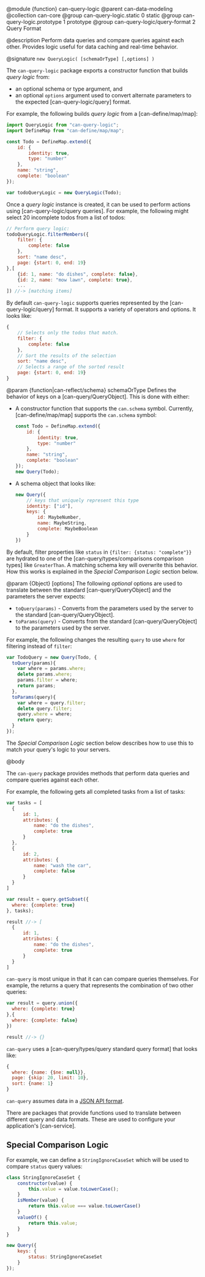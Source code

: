 @module {function} can-query-logic
@parent can-data-modeling
@collection can-core
@group can-query-logic.static 0 static
@group can-query-logic.prototype 1 prototype
@group can-query-logic/query-format 2 Query Format

@description Perform data queries and compare
queries against each other. Provides logic useful for
data caching and real-time behavior.

@signature `new QueryLogic( [schemaOrType] [,options] )`

The `can-query-logic` package exports a constructor function that builds _query logic_
from:

- an optional schema or type argument, and
- an optional `options` argument used to convert alternate parameters to
  the expected [can-query-logic/query] format.


For example, the following builds _query logic_ from a [can-define/map/map]:

```js
import QueryLogic from "can-query-logic";
import DefineMap from "can-define/map/map";

const Todo = DefineMap.extend({
    id: {
        identity: true,
        type: "number"
    },
    name: "string",
    complete: "boolean"
});

var todoQueryLogic = new QueryLogic(Todo);
```

Once a _query logic_ instance is created, it can be used to
perform actions using [can-query-logic/query queries].  For example,
the following might select 20 incomplete todos from a list of todos:

```js
// Perform query logic:
todoQueryLogic.filterMembers({
    filter: {
        complete: false
    },
    sort: "name desc",
    page: {start: 0, end: 19}
},[
    {id: 1, name: "do dishes", complete: false},
    {id: 2, name: "mow lawn", complete: true},
    ...
]) //-> [matching items]
```

By default `can-query-logic` supports queries represented by the [can-query-logic/query]
format.  It supports a variety of operators and options.  It looks like:

```js
{
    // Selects only the todos that match.
    filter: {
        complete: false
    },
    // Sort the results of the selection
    sort: "name desc",
    // Selects a range of the sorted result
    page: {start: 0, end: 19}
}
```

@param {function|can-reflect/schema} schemaOrType Defines the behavior of
keys on a [can-query/QueryObject]. This is done with either:

  - A constructor function that supports the `can.schema` symbol. Currently, [can-define/map/map] supports the `can.schema` symbol:
    ```js
    const Todo = DefineMap.extend({
        id: {
            identity: true,
            type: "number"
        },
        name: "string",
        complete: "boolean"
    });
    new Query(Todo);
    ```
  - A schema object that looks like:
    ```js
    new Query({
        // keys that uniquely represent this type
        identity: ["id"],
        keys: {
            id: MaybeNumber,
            name: MaybeString,
            complete: MaybeBoolean
        }
    })
    ```

  By default, filter properties like `status` in `{filter: {status: "complete"}}`
  are hydrated to one of the [can-query/types/comparisons comparison types] like
  `GreaterThan`. A matching schema key will overwrite this behavior. How this
  works is explained in the _Special Comparison Logic_ section below.

@param {Object} [options] The following _optional_ options are used to translate
  between the standard [can-query/QueryObject] and the parameters the server expects:

  - `toQuery(params)` - Converts from the parameters used by the server to
    the standard [can-query/QueryObject].
  - `toParams(query)` - Converts from the standard [can-query/QueryObject]
    to the parameters used by the server.

  For example, the following changes the resulting `query` to use `where`
  for filtering instead of `filter`:

  ```js
  var TodoQuery = new Query(Todo, {
    toQuery(params){
      var where = params.where;
      delete params.where;
      params.filter = where;
      return params;
    },
    toParams(query){
      var where = query.filter;
      delete query.filter;
      query.where = where;
      return query;
    }
  });
  ```

  The _Special Comparison Logic_ section below describes how to use this
  to match your query's logic to your servers.




@body



The `can-query` package provides methods that
perform data queries and compare queries against
each other.

For example, the following gets all completed
tasks from a list of tasks:

```js
var tasks = [
  {
      id: 1,
      attributes: {
          name: "do the dishes",
          complete: true
      }
  },
  {
      id: 2,
      attributes: {
          name: "wash the car",
          complete: false
      }
  }
]

var result = query.getSubset({
  where: {complete: true}
}, tasks);

result //-> [
  {
      id: 1,
      attributes: {
          name: "do the dishes",
          complete: true
      }
  }
]
```

`can-query` is most unique in that it can
can compare queries themselves.  For example,
the returns a query that represents the
combination of two other queries:

```js
var result = query.union({
  where: {complete: true}
},{
  where: {complete: false}
})

result //-> {}
```

`can-query` uses a [can-query/types/query standard query format] that
looks like:

```js
{
  where: {name: {$ne: null}},
  page: {skip: 20, limit: 10},
  sort: {name: 1}
}
```

`can-query` assumes data in a [JSON API format](http://jsonapi.org/format/).

There are packages that provide functions used to
translate between different query and
data formats.  These are used to configure
your application's [can-service].


## Special Comparison Logic



For example,
we can define a `StringIgnoreCaseSet` which will be used to compare
`status` query values:

```js
class StringIgnoreCaseSet {
    constructor(value) {
        this.value = value.toLowerCase();
    }
    isMember(value) {
        return this.value === value.toLowerCase()
    }
    valueOf() {
        return this.value;
    }
}

new Query({
    keys: {
        status: StringIgnoreCaseSet
    }
});
```
